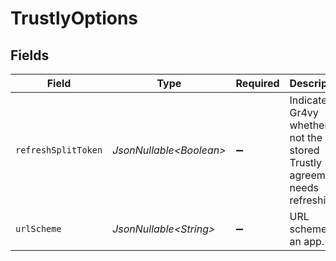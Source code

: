 # TrustlyOptions


## Fields

| Field                                                                            | Type                                                                             | Required                                                                         | Description                                                                      | Example                                                                          |
| -------------------------------------------------------------------------------- | -------------------------------------------------------------------------------- | -------------------------------------------------------------------------------- | -------------------------------------------------------------------------------- | -------------------------------------------------------------------------------- |
| `refreshSplitToken`                                                              | *JsonNullable\<Boolean>*                                                         | :heavy_minus_sign:                                                               | Indicates to Gr4vy whether or not the stored Trustly agreement needs refreshing. | true                                                                             |
| `urlScheme`                                                                      | *JsonNullable\<String>*                                                          | :heavy_minus_sign:                                                               | URL scheme for an app.                                                           | APP://SOME_RESOURCE                                                              |
